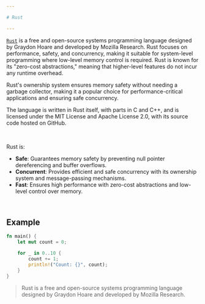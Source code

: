 ```yaml
---

# Rust

---
```


[`Rust`](https://www.rust-lang.org/) is a free and open-source systems programming language designed by Graydon Hoare and developed by Mozilla Research. Rust focuses on performance, safety, and concurrency, making it suitable for system-level programming where low-level memory control is required. Rust is known for its "zero-cost abstractions," meaning that higher-level features do not incur any runtime overhead.

Rust's ownership system ensures memory safety without needing a garbage collector, making it a popular choice for performance-critical applications and ensuring safe concurrency.

The language is written in Rust itself, with parts in C and C++, and is licensed under the MIT License and Apache License 2.0, with its source code hosted on GitHub.

<br/>

Rust is:

- **Safe**: Guarantees memory safety by preventing null pointer dereferencing and buffer overflows.
- **Concurrent**: Provides efficient and safe concurrency with its ownership system and message-passing mechanisms.
- **Fast**: Ensures high performance with zero-cost abstractions and low-level control over memory.

<br/>

## Example

```rust
fn main() {
    let mut count = 0;

    for _ in 0..10 {
        count += 1;
        println!("Count: {}", count);
    }
}
```

> Rust is a free and open-source systems programming language designed by Graydon Hoare and developed by Mozilla Research.